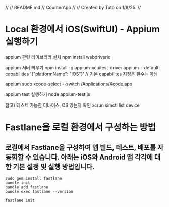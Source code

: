 //
// README.md
// CounterApp
//
// Created by Toto on 1/8/25.
//

# Local 환경에서 iOS(SwiftUI) - Appium 실행하기

appium 관련 라이브러리 설치
npm install webdriverio

appium 서버 띄우기
npm install -g appium-xcuitest-driver
appium --default-capabilities '{"platformName": "iOS"}'
// 기본 capabilites 지정은 필수는 아님

appium
sudo xcode-select --switch /Applications/Xcode.app

appium test 실행하기
node appium-test.js

참고) 테스트 가능한 디바이스, OS 있는지 확인
xcrun simctl list device

# Fastlane을 로컬 환경에서 구성하는 방법

## 로컬에서 Fastlane을 구성하여 앱 빌드, 테스트, 배포를 자동화할 수 있습니다. 아래는 iOS와 Android 앱 각각에 대한 기본 설정 및 실행 방법입니다.

```
sudo gem install fastlane
bundle init
bundle add fastlane
bundle exec fastlane --version

fastlane init
```

